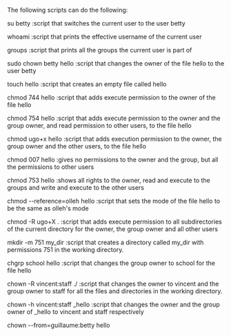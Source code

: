 The following scripts can do the following:

su betty :script that switches the current user to the user betty

whoami :script that prints the effective username of the current user

groups :script that prints all the groups the current user is part of

sudo chown betty hello :script that changes the owner of the file hello to the user betty

touch hello :script that creates an empty file called hello

chmod 744 hello :script that adds execute permission to the owner of the file hello

chmod 754 hello :script that adds execute permission to the owner and the group owner, and read permission to other users, to the file hello

chmod ugo+x hello :script that adds execution permission to the owner, the group owner and the other users, to the file hello

chmod 007 hello :gives no permissions to the owner and the group, but all the permissions to other users

chmod 753 hello :shows all rights to the owner, read and execute to the groups and write and execute to the other users

chmod --reference=olleh hello :script that sets the mode of the file hello to be the same as olleh's mode

chmod -R ugo+X . :script that adds execute permission to all subdirectories of the current directory for the owner, the group owner and all other users

mkdir -m 751 my_dir :script that creates a directory called my_dir with permissions 751 in the working directory.

chgrp school hello :script that changes the group owner to school for the file hello

chown -R vincent:staff ./ :script that changes the owner to vincent and the group owner to staff for all the files and directories in the working directory.

chown -h vincent:staff _hello :script that changes the owner and the group owner of _hello to vincent and staff respectively

chown --from=guillaume:betty hello
